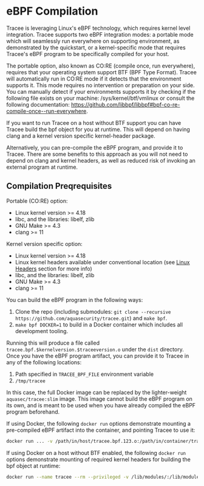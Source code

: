 # eBPF Compilation

Tracee is leveraging Linux's eBPF technology, which requires kernel level integration. Tracee supports two eBPF integration modes: a portable mode which will seamlessly run everywhere on supporting environment, as demonstrated by the quickstart, or a kernel-specific mode that requires Tracee's eBPF program to be specifically compiled for your host.

The portable option, also known as CO:RE (compile once, run everywhere), requires that your operating system support BTF (BPF Type Format). Tracee will automatically run in CO:RE mode if it detects that the environment supports it. This mode requires no intervention or preparation on your side.
You can manually detect if your environments supports it by checking if the following file exists on your machine: /sys/kernel/btf/vmlinux or consult the following documentation: https://github.com/libbpf/libbpf#bpf-co-re-compile-once--run-everywhere.

If you want to run Tracee on a host without BTF support you can have Tracee build the bpf object for you at runtime. This will depend on having clang and a kernel version specific kernel-header package.

Alternatively, you can pre-compile the eBPF program, and provide it to Tracee. There are some benefits to this approach as you will not need to depend on clang and kernel headers, as well as reduced risk of invoking an external program at runtime.

## Compilation Preqrequisites

Portable (CO:RE) option:
- Linux kernel version >= 4.18
- libc, and the libraries: libelf, zlib
- GNU Make >= 4.3
- clang >= 11

Kernel version specific option:
- Linux kernel version >= 4.18
- Linux kernel headers available under conventional location (see [Linux Headers](../headers) section for more info)
- libc, and the libraries: libelf, zlib
- GNU Make >= 4.3
- clang >= 11

You can build the eBPF program in the following ways:

1. Clone the repo (including submodules: `git clone --recursive https://github.com/aquasecurity/tracee.git`) and `make bpf`.
2. `make bpf DOCKER=1` to build in a Docker container which includes all development tooling.

Running this will produce a file called `tracee.bpf.$kernelversion.$traceeversion.o` under the `dist` directory.  
Once you have the eBPF program artifact, you can provide it to Tracee in any of the following locations:

1. Path specified in `TRACEE_BPF_FILE` environment variable
2. `/tmp/tracee`

In this case, the full Docker image can be replaced by the lighter-weight `aquasec/tracee:slim` image. This image cannot build the eBPF program on its own, and is meant to be used when you have already compiled the eBPF program beforehand.

If using Docker, the following `docker run` options demonstrate mounting a pre-compiled eBPF artifact into the container, and pointing Tracee to use it:

```bash
docker run ... -v /path/in/host/tracee.bpf.123.o:/path/in/container/tracee.bpf.o -e TRACEE_BPF_FILE=/path/in/container/tracee.bpf.o aquasec/tracee
```

If using Docker on a host without BTF enabled, the following `docker run` options demonstrate mounting of required kernel headers for building the bpf object at runtime:

```bash
docker run --name tracee --rm --privileged -v /lib/modules/:/lib/modules/:ro -v /usr/src:/usr/src:ro -v /tmp/tracee:/tmp/tracee -it aquasec/tracee:latest
```